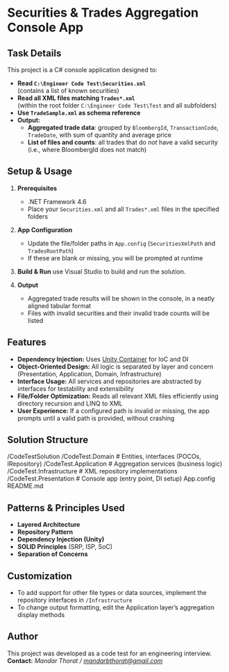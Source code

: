 # Securities & Trades Aggregation Console App

## Task Details

This project is a C# console application designed to:

- **Read `C:\Engineer Code Test\Securities.xml`**  
  (contains a list of known securities)
- **Read all XML files matching `Trades*.xml`**  
  (within the root folder `C:\Engineer Code Test\Test` and all subfolders)
- **Use `TradeSample.xml` as schema reference**
- **Output:**  
    - **Aggregated trade data**: grouped by `BloombergId`, `TransactionCode`, `TradeDate`, with sum of quantity and average price
    - **List of files and counts**: all trades that do *not* have a valid security (i.e., where BloombergId does not match)

## Setup & Usage

1. **Prerequisites**
    - .NET Framework 4.6
    - Place your `Securities.xml` and all `Trades*.xml` files in the specified folders

2. **App Configuration**
    - Update the file/folder paths in `App.config` (`SecuritiesXmlPath` and `TradesRootPath`)
    - If these are blank or missing, you will be prompted at runtime

3. **Build & Run**
      use Visual Studio to build and run the solution.

4. **Output**
    - Aggregated trade results will be shown in the console, in a neatly aligned tabular format
    - Files with invalid securities and their invalid trade counts will be listed

## Features

- **Dependency Injection:** Uses [Unity Container](https://github.com/unitycontainer/unity) for IoC and DI
- **Object-Oriented Design:** All logic is separated by layer and concern (Presentation, Application, Domain, Infrastructure)
- **Interface Usage:** All services and repositories are abstracted by interfaces for testability and extensibility
- **File/Folder Optimization:** Reads all relevant XML files efficiently using directory recursion and LINQ to XML
- **User Experience:** If a configured path is invalid or missing, the app prompts until a valid path is provided, without crashing

## Solution Structure
/CodeTestSolution
/CodeTest.Domain # Entities, interfaces (POCOs, IRepository)
/CodeTest.Application # Aggregation services (business logic)
/CodeTest.Infrastructure # XML repository implementations
/CodeTest.Presentation # Console app (entry point, DI setup)
App.config
README.md


## Patterns & Principles Used

- **Layered Architecture**
- **Repository Pattern**
- **Dependency Injection (Unity)**
- **SOLID Principles** (SRP, ISP, SoC)
- **Separation of Concerns**

## Customization

- To add support for other file types or data sources, implement the repository interfaces in `/Infrastructure`
- To change output formatting, edit the Application layer’s aggregation display methods

## Author

This project was developed as a code test for an engineering interview.  
**Contact:** *Mandar Thorat / mandarbthorat@gmail.com*

